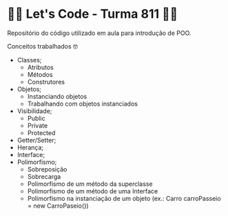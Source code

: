 # 👩‍💻 Let's Code - Turma 811 👨‍💻
Repositório do código utilizado em aula para introdução de POO.

Conceitos trabalhados 🤓
- Classes;
  * Atributos
  * Métodos
  * Construtores   
- Objetos;
  * Instanciando objetos
  * Trabalhando com objetos instanciados
- Visibilidade;
  * Public
  * Private
  * Protected
- Getter/Setter;
- Herança;
- Interface;
- Polimorfismo;
  * Sobreposição
  * Sobrecarga
  * Polimorfismo de um método da superclasse
  * Polimorfismo de um método de uma Interface
  * Polimorfismo na instanciação de um objeto (ex.: Carro carroPasseio = new CarroPaseio())
